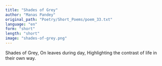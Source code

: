 ```yaml
---
title: "Shades of Grey"
author: "Manas Pandey"
original_path: "Poetry/Short_Poems/poem_33.txt"
language: "en"
form: "short"
length: "short"
image: "shades-of-grey.png"
---
```

Shades of Grey,
On leaves during day,
Highlighting the contrast of life in their own way.
